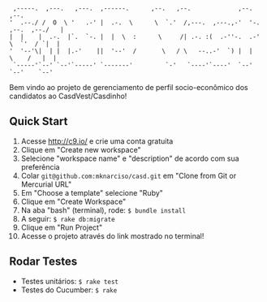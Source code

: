 
     ,-----.  ,---.   ,---.  ,------.      ,--.   ,--.             ,--.                 ,--. 
    '  .--./ /  O  \ '   .-' |  .-.  \      \  `.'  /,---.  ,---.,-'  '-.    ,--.  ,--./   | 
    |  |    |  .-.  |`.  `-. |  |  \  :      \     /| .-. :(  .-''-.  .-'     \  `'  / `|  | 
    '  '--'\|  | |  |.-'    ||  '--'  /       \   / \   --..-'  `) |  |        \    /   |  | 
     `-----'`--' `--'`-----' `-------'         `-'   `----'`----'  `--'         `--'    `--' 
                                                                                         
Bem vindo ao projeto de gerenciamento de perfil socio-econômico dos candidatos ao CasdVest/Casdinho!

## Quick Start

1. Acesse http://c9.io/ e crie uma conta gratuita
2. Clique em "Create new workspace"
3. Selecione "workspace name" e "description" de acordo com sua preferência
4. Colar `git@github.com:mknarciso/casd.git` em "Clone from Git or Mercurial URL"
5. Em "Choose a template" selecione "Ruby"
6. Clique em "Create Workspace"
7. Na aba "bash" (terminal), rode: `$ bundle install`
8. A seguir: `$ rake db:migrate`
9. Clique em "Run Project"
10. Acesse o projeto através do link mostrado no terminal!

## Rodar Testes

* Testes unitários: `$ rake test`
* Testes do Cucumber: `$ rake`
